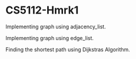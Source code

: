 # CS5112-Hmrk1

Implementing graph using adjacency_list.

Implementing graph using edge_list.

Finding the shortest path using Dijkstras Algorithm.
